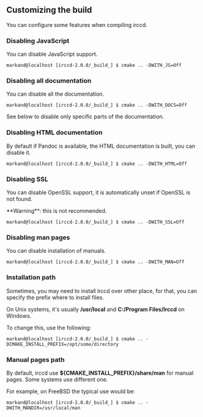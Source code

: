 ## Customizing the build

You can configure some features when compiling irccd.

### Disabling JavaScript

You can disable JavaScript support.

````
markand@localhost [irccd-2.0.0/_build_] $ cmake .. -DWITH_JS=Off
````

### Disabling all documentation

You can disable all the documentation.

````
markand@localhost [irccd-2.0.0/_build_] $ cmake .. -DWITH_DOCS=Off
````

See below to disable only specific parts of the documentation.

### Disabling HTML documentation

By default if Pandoc is available, the HTML documentation is built, you can disable it.

````
markand@localhost [irccd-2.0.0/_build_] $ cmake .. -DWITH_HTML=Off
````

### Disabling SSL

You can disable OpenSSL support, it is automatically unset if OpenSSL is not found.

<div class="alert alert-warning" role="alert">
**Warning**: this is not recommended.
</div>

````
markand@localhost [irccd-2.0.0/_build_] $ cmake .. -DWITH_SSL=Off
````

### Disabling man pages

You can disable installation of manuals.

````
markand@localhost [irccd-2.0.0/_build_] $ cmake .. -DWITH_MAN=Off
````

### Installation path

Sometimes, you may need to install irccd over other place, for that, you can
specify the prefix where to install files.

On Unix systems, it's usually **/usr/local** and **C:/Program Files/Irccd** on Windows.

To change this, use the following:

````
markand@localhost [irccd-2.0.0/_build_] $ cmake .. -DCMAKE_INSTALL_PREFIX=/opt/some/directory
````

### Manual pages path

By default, irccd use **${CMAKE_INSTALL_PREFIX}/share/man** for manual pages. Some systems use different one.

For example, on FreeBSD the typical use would be:

````
markand@localhost [irccd-2.0.0/_build_] $ cmake .. -DWITH_MANDIR=/usr/local/man
````
